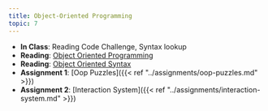 ```yaml
---
title: Object-Oriented Programming
topic: 7
---
```


- **In Class**: Reading Code Challenge, Syntax lookup
- **Reading**: [Object Oriented Programming](https://guidebook.hdyar.com/docs/programming/advanced/object-oriented-programming/)
- **Reading**: [Object Oriented Syntax](https://guidebook.hdyar.com/docs/programming/advanced/object-oriented-syntax/)
- **Assignment 1**: [Oop Puzzles]({{< ref "../assignments/oop-puzzles.md" >}})
- **Assignment 2**: [Interaction System]({{< ref "../assignments/interaction-system.md" >}})